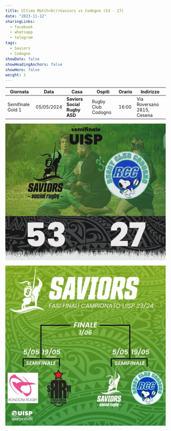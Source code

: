 ```yaml
---
title: Ultimo Match<br/>Saviors vs Codogno (53 - 27)
date: "2023-11-12"
sharingLinks:
  - facebook
  - whatsapp
  - telegram
tags:
  - Saviors
  - Codogno
showDate: false
showHeadingAnchors: false
showHero: false
weight: 1
---
```


| Giornata          | Data       | Casa                         | Ospiti             | Orario | Indirizzo                  |
| ----------------- | ---------- | ---------------------------- | ------------------ | ------ | -------------------------- |
| Semifinale Gold 1 | 05/05/2024 | **Saviors Social Rugby ASD** | Rugby Club Codogno | 16:00  | Via Roversano 2815, Cesena |

![](./featured.jpg)

![](./team.jpg)
